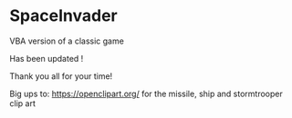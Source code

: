 # SpaceInvader
VBA version of a classic game

Has been updated !

Thank you all for your time!

Big ups to:
https://openclipart.org/ for the missile, ship and stormtrooper clip art

